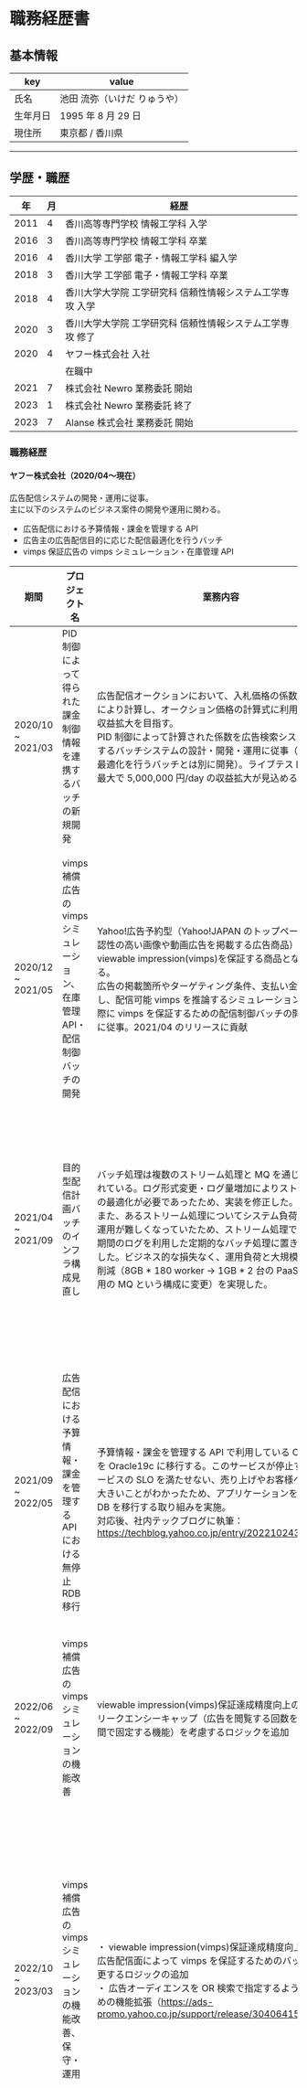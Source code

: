 # 職務経歴書

## 基本情報

|key|value|
|---|---|
|氏名|池田 流弥（いけだ りゅうや）|
|生年月日|1995 年 8 月 29 日|
|現住所|東京都 / 香川県|

---

## 学歴・職歴

|年|月|経歴|
|---|---|---|
|2011|4|香川高等専門学校 情報工学科 入学|
|2016|3|香川高等専門学校 情報工学科 卒業|
|2016|4|香川大学 工学部 電子・情報工学科 編入学|
|2018|3|香川大学 工学部 電子・情報工学科 卒業|
|2018|4|香川大学大学院 工学研究科 信頼性情報システム工学専攻 入学|
|2020|3|香川大学大学院 工学研究科 信頼性情報システム工学専攻 修了|
|2020|4|ヤフー株式会社 入社|
|||在職中|
|2021|7|株式会社 Newro 業務委託 開始|
|2023|1|株式会社 Newro 業務委託 終了|
|2023|7|Alanse 株式会社 業務委託 開始|

### 職務経歴

#### ヤフー株式会社（2020/04〜現在）

広告配信システムの開発・運用に従事。<br>主に以下のシステムのビジネス案件の開発や運用に関わる。

- 広告配信における予算情報・課金を管理する API
- 広告主の広告配信目的に応じた配信最適化を行うバッチ
- vimps 保証広告の vimps シミュレーション・在庫管理 API

|期間|プロジェクト名|業務内容|利用技術|担当業務・役割|
|---|---|---|---|---|
|2020/10 ~ 2021/03|PID 制御によって得られた課金制御情報を連携するバッチの新規開発|広告配信オークションにおいて、入札価格の係数を PID 制御により計算し、オークション価格の計算式に利用することで収益拡大を目指す。<br> PID 制御によって計算された係数を広告検索システムに連携するバッチシステムの設計・開発・運用に従事（上記の配信最適化を行うバッチとは別に開発）。ライブテストにより、最大で 5,000,000 円/day の収益拡大が見込めることを確認|Go, S3, HDFS, Private PaaS|・係数を連携するシステムの設計・開発・運用<br>・関連チームとのコミュニケーション<br>・プロダクトオーナー|
|2020/12 ~ 2021/05|vimps 補償広告の vimps シミュレーション、在庫管理 API・配信制御バッチの開発|Yahoo!広告予約型（Yahoo!JAPAN のトップページなどに視認性の高い画像や動画広告を掲載する広告商品）は viewable impression(vimps)を保証する商品となっている。<br>広告の掲載箇所やターゲティング条件、支払い金額を入力とし、配信可能 vimps を推論するシミュレーション API と実際に vimps を保証するための配信制御バッチの開発・運用に従事。2021/04 のリリースに貢献|Java, Go, SpringBoot, MySQL, Apache Solr, Amazon S3, Apache Cassandra, HDFS, Kong(API Gateway), Private PaaS|・東京 2020 五輪などの大量に vimps が見込めるときのシミュレーション API と配信制御バッチの特殊ロジックの開発<br>・シミュレーション API のマルチ AZ 化<br>|
|2021/04 ~ 2021/09|目的型配信計画バッチのインフラ構成見直し|バッチ処理は複数のストリーム処理と MQ を通じて実施されている。ログ形式変更・ログ量増加によりストリーム処理の最適化が必要であったため、実装を修正した。<br>また、あるストリーム処理についてシステム負荷が大きく、運用が難しくなっていたため、ストリーム処理ではなく一定期間のログを利用した定期的なバッチ処理に置き換えを実施した。ビジネス的な損失なく、運用負荷と大規模なリソース削減（8GB * 180 worker -> 1GB * 2 台の PaaS + 社内共用の MQ という構成に変更）を実現した。|Java, Go, SpringBoot, Apache Cassandra, Apache Storm, Kafka(廃止）, Apache Pulsar , Amazon S3, Private PaaS|・ストリーム処理の実装修正<br>・インフラ構成置き換え作業<br>・インフラを置き換えることでのシステム負荷と移行スケジュールの見積もり|
|2021/09 ~ 2022/05|広告配信における予算情報・課金を管理する API における無停止 RDB 移行|予算情報・課金を管理する API で利用している Oracle12c を Oracle19c に移行する。このサービスが停止すると他サービスの SLO を満たせない、売り上げやお客様への影響が大きいことがわかったため、アプリケーションを停止せず、DB を移行する取り組みを実施。<br />  対応後、社内テックブログに執筆：https://techblog.yahoo.co.jp/entry/2022102430369838/ |Java, SpringBoot, OracleDB, VM, chef, S3, protocol buffer|・Oracle19c での各種パフォーマンス検証<br>・性能面、ビジネス面での技術的負債の解消<br>・ DB マイグレーションのための機能開発<br>・関連チームとのコミュニケーション|
|2022/06 ~ 2022/09|vimps 補償広告の vimps シミュレーションの機能改善|viewable impression(vimps)保証達成精度向上のため、フリークエンシーキャップ（広告を閲覧する回数を指定した期間で固定する機能）を考慮するロジックを追加|Java, SpringBoot, MySQL, Apache Solr, Amazon S3, HDFS, Kong(API Gateway), Private PaaS|・改善後のシミュレーションロジックの設計からリリースまで（設計、実装、性能試験、リリース）|
|2022/10 ~ 2023/03|vimps 補償広告の vimps シミュレーションの機能改善、保守・運用|・ viewable impression(vimps)保証達成精度向上のため、広告配信面によって vimps を保証するためのバッファを変更するロジックの追加<br>・ 広告オーディエンスを OR 検索で指定するようにするための機能拡張（https://ads-promo.yahoo.co.jp/support/release/30406415.html)|Java, SpringBoot, MySQL, Apache Solr, Amazon S3, HDFS, Kong(API Gateway), Private PaaS|・ 改善後のシミュレーションロジック及びオーディエンスの検索条件を変更する案件の設計からリリースまで（外部チームとのコミュニケーション、設計、実装、性能試験、リリース）<br>・ シミュレーションシステムのシステムオーナー|
|2022/12 ~ 現在|広告配信における予算情報・課金を管理する API のコード改善|予算情報・課金を管理する API は度重なる機能追加に伴い、コードの機能追加が難しい状態となっていた。<br>・ 機能改修のしやすいアーキテクチャや実装方針の提案、テストピラミッド・テストレベルを念頭においたテスト方針の提案を実施<br>・2023/04 現在、提案したテスト方針を採用し、レガシーなテストについて刷新が完了。提案した実装方針で一部機能が実装されている状態であるため、全ての機能について実装を刷新中|Java, SpringBoot, OracleDB, kubernetes, Amazon S3, protocol buffer|・ 刷新後の大まかなクラス構成を示したプロトタイプの作成、刷新後のアーキテクチャ・実装方針の提案<br>・ 負債となっていたテストの改善方針をテストピラミッド・テストサイズを考慮して提案、ユニットテスト以外の全てのテストについて刷新完了<br>・ 新機能開発時に刷新後の実装方針で実装できるようサポート<br>・ 既存機能の刷新中|

### 株式会社Newro（2021/07〜2023/01）

英語教育 SaaS システムの開発に従事。<br>現在は 30 名ほどの塾生に利用していただき、システムの効果検証中。

|期間|プロジェクト名|業務内容|利用技術|担当業務・役割|
|---|---|---|---|---|
|2021/07 ~ 2022/01|MVP プロダクトの改修・保守運用|MVP として開発された SaaS システムの保守運用を担当。また、アカウント追加や利用している音声評価 API の切り替えも実施|Python, Django, EC2, Github Actions|・MVP アプリケーションへの Git 管理、CI の導入<br>・オフショアに頼って開発された機能の修正・レビュー<br>・保守運用|
|2021/10 ~ 2023/01|ネイティブアプリへの移管|MVP として開発された SaaS システムの利便性、本格的な開発のため、ネイティブアプリへの移管を実施。エンジニアの副業メンバーは自分を含む 2 名であったため、自分はバックエンドの開発全般を担当。<br>メンバーの少なさからバックエンド、フロントエンドのコンテキストスイッチが発生しない TypeScript をメインの言語として採用|TypeScript, Nest.js, Prisma, Go, Docker, Aurora MySQL, ECS, CodeDeploy, Lambda, Amazon API Gateway, GitHub Actions, Terraform|・ネイティブアプリ用の Web API の設計・開発・運用全て<br>・Web API への Ci/CD の導入<br>・アプリケーションが利用するリソースの IaC|
|2022/02 ~ 2023/01|ネイティブアプリの機能追加・デザイン改修|ネイティブアプリ側で実現したい要件が増えたため、ネイティブアプリの機能・デザイン改修に従事。2023/01 にサービスクローズ|TypeScript, React Native, React-Hooks-Form, Zeplin|

## Alanse 株式会社

業務委託として、他社の Web アプリケーション開発に関わる。  
主にバックエンドアプリケーションの開発、 Terraform + AWS によるインフラ構築、CI/CD パイプラインの構築、システムアーキテクチャの設計などを担当。

---

## 技術スタック

### 言語

- Java
- Go
- Python
- TypeScript

### フレームワーク

- SpringBoot
- Apache Storm
- React・Next.js
- Nest.js

### インフラ・その他

- MySQL・OracleDB
    - 実行計画から SQL のチューニングの実施（OracleDB）
    - インデックスの改善（OracleDB）
    - DB 移行の経験あり（OracleDB）
- AWS
  - IaC を使って WebAPI に必要な一通りのインフラを構築できる程度。業務では利用していないため、AWS 上のインフラチューニングなどは不得意
- Terraform・Terragrunt
  - 主に業務委託で利用
  - AWS で ECS や RDS(Aurora MySQL), DynamoDB, Athena などを活用したインフラ構成ができる程度
- PagerDuty
  - 本業でチームの架電ローテーションの検討・運用

---

## 連絡先・各種アカウント

|項目|値|
|---|---|
|メールアドレス|tech.adeki@gmail.com|
|Github|[rikeda71](https://github.com/rikeda71)|
|twitter|[rikeda71](https://twitter.com/rikeda71)|
|Zenn|[rikeda71](https://twitter.com/ikechan0829)|

---

## 課外活動

### OSS

- [TorchCRF](https://github.com/s14t284/TorchCRF)：Conditional Random Fields の pytorch 1.0 対応
- [miNER](https://github.com/s14t284/miNER)：固有表現抽出の実験結果を簡単に評価できるライブラリ
- [foggo](https://github.com/s14t284/foggo)：Go の 構造体定義から Functional Options Pattern のコードを自動生成する CLI ツール
- [virtual-pilgrimage](https://github.com/sports-club-hanzan/virtual-pilgrimage)：仮想的に四国八十八ヶ所お遍路を体験できる歩数系アプリ。地方自治体から依頼され、開発したアプリケーション

### 執筆歴

- [サービス無停止でRDB移行 〜 Yahoo!広告のOracleDB移行事例 ・ Yahoo! JAPAN Tech Blog](https://techblog.yahoo.co.jp/entry/2022102430369838/)
- [ECS Fargate上で公開しているPrometheus形式のメトリクスをDatadogのカスタムメトリクスとして登録するまで](https://zenn.dev/ikechan0829/articles/dd_custom_metrics_ecs_fargate)
- [Go の 構造体定義から Functional Options Pattern のコードを自動生成する CLI ツールを作った・Zenn](https://zenn.dev/ikechan0829/articles/foggo_generate_fop_cli)
- [24時間で漫画みたいにニュースを読めるアプリを開発した話 ・ Yahoo! JAPAN Tech Blog](https://techblog.yahoo.co.jp/entry/2020071630011382/)
- [Extraction of Food Product and Shop Names from Blog Articles Using Named Entity Recognition](https://link.springer.com/chapter/10.1007/978-981-15-6168-9_37)
  - Pacling2019(acceptance rate: 40-50%)
  - 上記論文を含む査読あり国際学会 2 件、査読なし国内学会 8 件に投稿・発表

### 資格・賞歴

|年|概要|
|---|---|
|2020|特に優れた業績による返還免除（全額）, 日本学生支援機構|
|2019|2019 年度 香川大学大学院 特待生|
|2017|2017 年度 香川大学 特待生|
|2016|応用情報技術者試験 合格|
